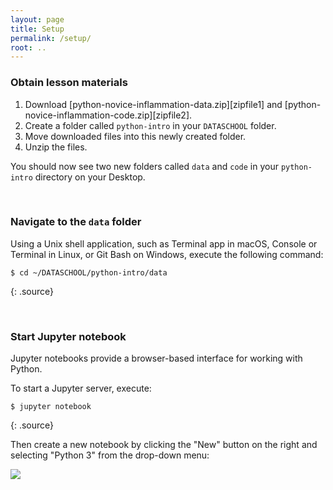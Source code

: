 ```yaml
---
layout: page
title: Setup
permalink: /setup/
root: ..
---
```


### Obtain lesson materials

1. Download [python-novice-inflammation-data.zip][zipfile1]
        and [python-novice-inflammation-code.zip][zipfile2].
2. Create a folder called `python-intro` in your `DATASCHOOL` folder.
3. Move downloaded files into this newly created folder.
4. Unzip the files.

You should now see two new folders called `data` and `code` in your `python-intro` directory on your
Desktop.

&nbsp; <!-- vertical spacer -->

### Navigate to the `data` folder

Using a Unix shell application, such as Terminal app in macOS, Console or Terminal in
Linux, or Git Bash on Windows, execute the following command:

~~~
$ cd ~/DATASCHOOL/python-intro/data
~~~
{: .source}


&nbsp; <!-- vertical spacer -->

### Start Jupyter notebook

Jupyter notebooks provide a browser-based interface for working with Python.  

To start a Jupyter server, execute:
~~~
$ jupyter notebook
~~~
{: .source}

Then create a new notebook by clicking the "New" button on the right and selecting "Python 3" from the
drop-down menu:

![](../fig/new-notebook.png)

&nbsp; <!-- vertical spacer -->

